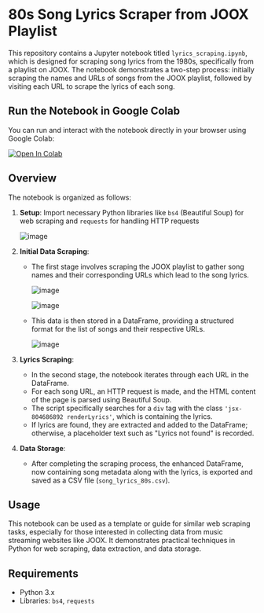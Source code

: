 # 80s Song Lyrics Scraper from JOOX Playlist

This repository contains a Jupyter notebook titled `lyrics_scraping.ipynb`, which is designed for scraping song lyrics from the 1980s, specifically from a playlist on JOOX. The notebook demonstrates a two-step process: initially scraping the names and URLs of songs from the JOOX playlist, followed by visiting each URL to scrape the lyrics of each song.

## Run the Notebook in Google Colab

You can run and interact with the notebook directly in your browser using Google Colab:

[![Open In Colab](https://colab.research.google.com/assets/colab-badge.svg)](https://colab.research.google.com/drive/1UHBxvGJfmF5_o-wbeKwtyuKVC_A9H8BQ)


## Overview

The notebook is organized as follows:

1. **Setup**: Import necessary Python libraries like `bs4` (Beautiful Soup) for web scraping and `requests` for handling HTTP requests

   ![image](https://github.com/Toeyeses/Song_Lyrics_Scraping/assets/128026055/124a341c-95ea-439e-a982-2951e6c454a0)

3. **Initial Data Scraping**: 
   - The first stage involves scraping the JOOX playlist to gather song names and their corresponding URLs which lead to the song lyrics.

     ![image](https://github.com/Toeyeses/Song_Lyrics_Scraping/assets/128026055/9f928536-e092-49aa-a2f7-b4c228767b9e)

     ![image](https://github.com/Toeyeses/Song_Lyrics_Scraping/assets/128026055/84ea7ef0-43f1-4034-9820-52e407a2061f)

   - This data is then stored in a DataFrame, providing a structured format for the list of songs and their respective URLs.

     ![image](https://github.com/Toeyeses/Song_Lyrics_Scraping/assets/128026055/0f08fd27-089c-418f-b737-0d0680cdfdc9)


4. **Lyrics Scraping**:
   - In the second stage, the notebook iterates through each URL in the DataFrame.
   - For each song URL, an HTTP request is made, and the HTML content of the page is parsed using Beautiful Soup.
   - The script specifically searches for a `div` tag with the class `'jsx-804686892 renderLyrics'`, which is containing the lyrics.
   - If lyrics are found, they are extracted and added to the DataFrame; otherwise, a placeholder text such as "Lyrics not found" is recorded.

5. **Data Storage**:
   - After completing the scraping process, the enhanced DataFrame, now containing song metadata along with the lyrics, is exported and saved as a CSV file (`song_lyrics_80s.csv`).

## Usage

This notebook can be used as a template or guide for similar web scraping tasks, especially for those interested in collecting data from music streaming websites like JOOX. It demonstrates practical techniques in Python for web scraping, data extraction, and data storage.

## Requirements

- Python 3.x
- Libraries: `bs4`, `requests`
